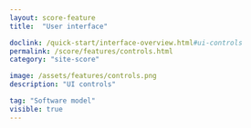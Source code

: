 ```yaml
---
layout: score-feature
title:  "User interface"

doclink: /quick-start/interface-overview.html#ui-controls
permalink: /score/features/controls.html
category: "site-score"

image: /assets/features/controls.png
description: "UI controls"

tag: "Software model"
visible: true
---
```



